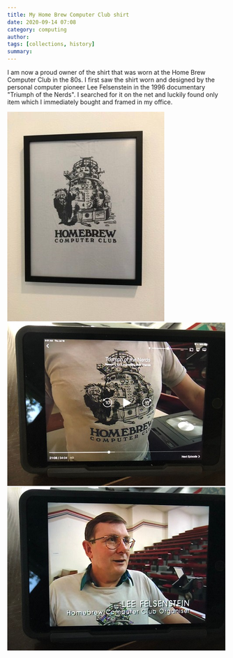 ```yaml
---
title: My Home Brew Computer Club shirt
date: 2020-09-14 07:08
category: computing 
author: 
tags: [collections, history]
summary: 
---
```


I am now a proud owner of the shirt that was worn at the Home Brew Computer Club in the 80s. I first saw the shirt worn and designed by the personal computer pioneer Lee Felsenstein in the 1996 documentary "Triumph of the Nerds". I searched for it on the net and luckily found only item which I immediately bought and framed in my office.

![my homebrew shirt](/assets/images/collection/homebrew-shirt1.jpg)
![Lee Felsenstein 1](/assets/images/various/leefelsenstein1.jpg)
![Lee Felsenstein 2](/assets/images/various/leefelsenstein2.jpg)

